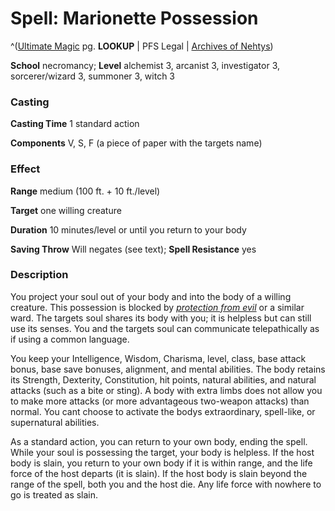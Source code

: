 # Spell: Marionette Possession

^([Ultimate Magic][ss-marionette-possession] pg. **LOOKUP** | PFS Legal | [Archives of Nehtys][sn-marionette-possession])

**School** necromancy; **Level** alchemist 3, arcanist 3, investigator 3, sorcerer/wizard 3, summoner 3, witch 3

### Casting

**Casting Time** 1 standard action  

**Components** V, S, F (a piece of paper with the targets name)

### Effect

**Range** medium (100 ft. + 10 ft./level)  

**Target** one willing creature  

**Duration** 10 minutes/level or until you return to your body  

**Saving Throw** Will negates (see text); **Spell Resistance** yes

### Description

You project your soul out of your body and into the body of a willing creature. This possession is blocked by _[protection from evil]_ or a similar ward. The targets soul shares its body with you; it is helpless but can still use its senses. You and the targets soul can communicate telepathically as if using a common language.  

You keep your Intelligence, Wisdom, Charisma, level, class, base attack bonus, base save bonuses, alignment, and mental abilities. The body retains its Strength, Dexterity, Constitution, hit points, natural abilities, and natural attacks (such as a bite or sting). A body with extra limbs does not allow you to make more attacks (or more advantageous two-weapon attacks) than normal. You cant choose to activate the bodys extraordinary, spell-like, or supernatural abilities.  

As a standard action, you can return to your own body, ending the spell. While your soul is possessing the target, your body is helpless. If the host body is slain, you return to your own body if it is within range, and the life force of the host departs (it is slain). If the host body is slain beyond the range of the spell, both you and the host die. Any life force with nowhere to go is treated as slain.

[ss-marionette-possession]: http://paizo.com/pathfinderRPG/v57
[sn-marionette-possession]: http://www.archivesofnethys.com/SpellDisplay.aspx?ItemName=Marionette%20Possession
[protection from evil]: http://www.archivesofnethys.com/SpellDisplay.aspx?ItemName=protection%20from%20evil